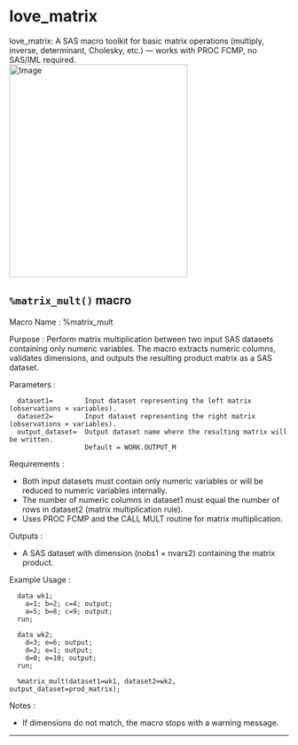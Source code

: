 # love_matrix
love_matrix: A SAS macro toolkit for basic matrix operations (multiply, inverse, determinant, Cholesky, etc.) — works with PROC FCMP, no SAS/IML required.  
<img width="321" height="384" alt="Image" src="https://github.com/user-attachments/assets/46c031d2-3f48-46b6-b923-30be02bce299" />  

## `%matrix_mult()` macro <a name="matrixmult-macro-5"></a> ######

Macro Name    : %matrix_mult
 
 Purpose       :
   Perform matrix multiplication between two input SAS datasets containing 
   only numeric variables. The macro extracts numeric columns, validates 
   dimensions, and outputs the resulting product matrix as a SAS dataset.

 Parameters    :
 ~~~text
   dataset1=        Input dataset representing the left matrix (observations × variables).
   dataset2=        Input dataset representing the right matrix (observations × variables).
   output_dataset=  Output dataset name where the resulting matrix will be written.
                    Default = WORK.OUTPUT_M
~~~
 Requirements  :
   - Both input datasets must contain only numeric variables or will be 
     reduced to numeric variables internally.
   - The number of numeric columns in dataset1 must equal the number of rows 
     in dataset2 (matrix multiplication rule).
   - Uses PROC FCMP and the CALL MULT routine for matrix multiplication.

 Outputs       :
   - A SAS dataset with dimension (nobs1 × nvars2) containing the 
     matrix product.

 Example Usage :
 ~~~sas
   data wk1;
     a=1; b=2; c=4; output;
     a=5; b=8; c=9; output;
   run;

   data wk2;
     d=3; e=6; output;
     d=2; e=1; output;
     d=0; e=10; output;
   run;

   %matrix_mult(dataset1=wk1, dataset2=wk2, output_dataset=prod_matrix);
~~~

 Notes         :
   - If dimensions do not match, the macro stops with a warning message.
  
---
